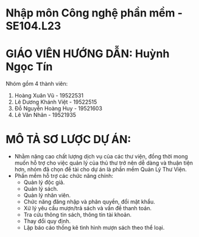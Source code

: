 # Nhập môn Công nghệ phần mềm - SE104.L23
# GIÁO VIÊN HƯỚNG DẪN: Huỳnh Ngọc Tín 
Nhóm gồm 4 thành viên:
1. Hoàng Xuân Vũ - 19522531 
2. Lê Dương Khánh Việt - 19522515
3. Đỗ Nguyễn Hoàng Huy - 19521603
4. Lê Văn Nhân - 19521935

  # MÔ TẢ SƠ LƯỢC DỰ ÁN:
- Nhằm nâng cao chất lượng dịch vụ của các thư viện, đồng thời mong muốn hỗ trợ cho việc quản lý của thủ thư trở nên dễ dàng và thuận tiện hơn, nhóm đã chọn đề tài cho dự án là phần mềm Quản Lý Thư Viện.
- Phần mềm hỗ trợ các chức năng chính:
  + Quản lý độc giả.
  + Quản lý sách.
  + Quản lý nhân viên.
  + Chức năng đăng nhập và phân quyền, đổi mật khẩu.
  + Xử lý yêu cầu mượn/trả sách và vấn đề thanh toán.
  + Tra cứu thông tin sách, thông tin tài khoản.
  + Thay đổi quy định.
  + Lập báo cáo thống kê tình hình mượn sách theo thể loại.
